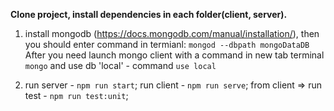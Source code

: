 **Clone project, install dependencies in each folder(client, server).**

1. install mongodb (https://docs.mongodb.com/manual/installation/),
   then you should enter command in termianl: ```mongod --dbpath mongoDataDB```
   After you need launch mongo client with a command in new tab terminal ```mongo``` and use db 'local' - command ```use local```

2.  run server - ```npm run start```;
    run client - ```npm run serve```;
    from client => run test - ```npm run test:unit```;
